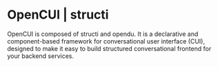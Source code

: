 # OpenCUI | structi


OpenCUI is composed of structi and opendu. It is a declarative and component-based framework for conversational user interface (CUI), designed to make it easy to build structured conversational frontend for your backend services.

